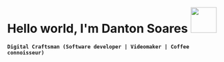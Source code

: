 <h1> Hello world, I'm Danton Soares <img src="https://media.tenor.com/I6d77-2LEsUAAAAi/puglie-pug-puglie.gif" height="60px"></h1>

**`Digital Craftsman (Software developer | Videomaker | Coffee connoisseur)`**
<!--
**Danton1/Danton1** is a ✨ _special_ ✨ repository because its `README.md` (this file) appears on your GitHub profile.

Here are some ideas to get you started:

- 🔭 I’m currently working on ...
- 🌱 I’m currently learning ...
- 👯 I’m looking to collaborate on ...
- 🤔 I’m looking for help with ...
- 💬 Ask me about ...
- 📫 How to reach me: ...
- 😄 Pronouns: ...
- ⚡ Fun fact: ...
-->
